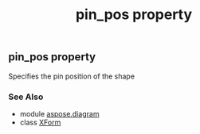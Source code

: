 ﻿---
title: pin_pos property
second_title: Aspose.Diagram for Python via .NET API References
description: 
type: docs
weight: 100
url: /python-net/aspose.diagram/xform/pin_pos/
is_root: false
---

## pin_pos property


Specifies the pin position of the shape

### See Also
* module [aspose.diagram](../../)
* class [XForm](/diagram/python-net/aspose.diagram/xform)
